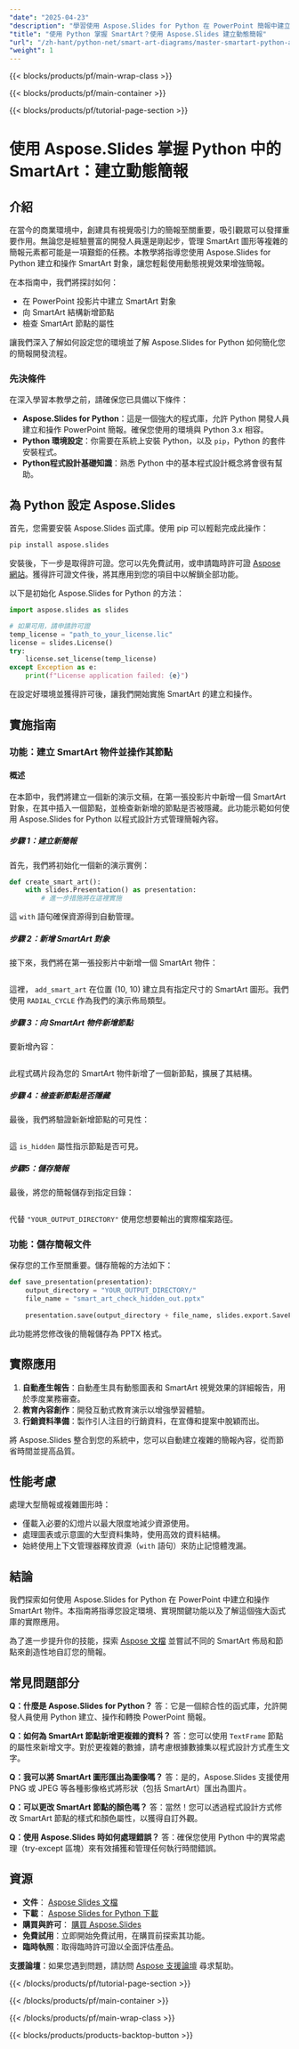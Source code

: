 ```yaml
---
"date": "2025-04-23"
"description": "學習使用 Aspose.Slides for Python 在 PowerPoint 簡報中建立和操作動態 SmartArt 圖形。輕鬆提升您的演講技巧。"
"title": "使用 Python 掌握 SmartArt？使用 Aspose.Slides 建立動態簡報"
"url": "/zh-hant/python-net/smart-art-diagrams/master-smartart-python-aspose-slides/"
"weight": 1
---
```


{{< blocks/products/pf/main-wrap-class >}}

{{< blocks/products/pf/main-container >}}

{{< blocks/products/pf/tutorial-page-section >}}
# 使用 Aspose.Slides 掌握 Python 中的 SmartArt：建立動態簡報

## 介紹
在當今的商業環境中，創建具有視覺吸引力的簡報至關重要，吸引觀眾可以發揮重要作用。無論您是經驗豐富的開發人員還是剛起步，管理 SmartArt 圖形等複雜的簡報元素都可能是一項艱鉅的任務。本教學將指導您使用 Aspose.Slides for Python 建立和操作 SmartArt 對象，讓您輕鬆使用動態視覺效果增強簡報。

在本指南中，我們將探討如何：
- 在 PowerPoint 投影片中建立 SmartArt 對象
- 向 SmartArt 結構新增節點
- 檢查 SmartArt 節點的屬性

讓我們深入了解如何設定您的環境並了解 Aspose.Slides for Python 如何簡化您的簡報開發流程。

### 先決條件
在深入學習本教學之前，請確保您已具備以下條件：

- **Aspose.Slides for Python**：這是一個強大的程式庫，允許 Python 開發人員建立和操作 PowerPoint 簡報。確保您使用的環境與 Python 3.x 相容。
- **Python 環境設定**：你需要在系統上安裝 Python，以及 `pip`，Python 的套件安裝程式。
- **Python程式設計基礎知識**：熟悉 Python 中的基本程式設計概念將會很有幫助。

## 為 Python 設定 Aspose.Slides
首先，您需要安裝 Aspose.Slides 函式庫。使用 pip 可以輕鬆完成此操作：

```bash
pip install aspose.slides
```

安裝後，下一步是取得許可證。您可以先免費試用，或申請臨時許可證 [Aspose 網站](https://purchase.aspose.com/temporary-license/)。獲得許可證文件後，將其應用到您的項目中以解鎖全部功能。

以下是初始化 Aspose.Slides for Python 的方法：

```python
import aspose.slides as slides

# 如果可用，請申請許可證
temp_license = "path_to_your_license.lic"
license = slides.License()
try:
    license.set_license(temp_license)
except Exception as e:
    print(f"License application failed: {e}")
```

在設定好環境並獲得許可後，讓我們開始實施 SmartArt 的建立和操作。

## 實施指南
### 功能：建立 SmartArt 物件並操作其節點
#### 概述
在本節中，我們將建立一個新的演示文稿，在第一張投影片中新增一個 SmartArt 對象，在其中插入一個節點，並檢查新新增的節點是否被隱藏。此功能示範如何使用 Aspose.Slides for Python 以程式設計方式管理簡報內容。

##### 步驟 1：建立新簡報
首先，我們將初始化一個新的演示實例：

```python
def create_smart_art():
    with slides.Presentation() as presentation:
        # 進一步措施將在這裡實施
```

這 `with` 語句確保資源得到自動管理。

##### 步驟 2：新增 SmartArt 對象
接下來，我們將在第一張投影片中新增一個 SmartArt 物件：

```python	smart_art = presentation.slides[0].shapes.add_smart_art(10, 10, 400, 300, slides.smartart.SmartArtLayoutType.RADIAL_CYCLE)
```

這裡， `add_smart_art` 在位置 (10, 10) 建立具有指定尺寸的 SmartArt 圖形。我們使用 `RADIAL_CYCLE` 作為我們的演示佈局類型。

##### 步驟 3：向 SmartArt 物件新增節點
要新增內容：

```python	node = smart_art.all_nodes.add_node()
```

此程式碼片段為您的 SmartArt 物件新增了一個新節點，擴展了其結構。

##### 步驟 4：檢查新節點是否隱藏
最後，我們將驗證新新增節點的可見性：

```python	print("is_hidden: " + str(node.is_hidden))
```

這 `is_hidden` 屬性指示節點是否可見。

##### 步驟5：儲存簡報
最後，將您的簡報儲存到指定目錄：

```python	presentation.save("YOUR_OUTPUT_DIRECTORY/smart_art_check_hidden_out.pptx", slides.export.SaveFormat.PPTX)
```

代替 `"YOUR_OUTPUT_DIRECTORY"` 使用您想要輸出的實際檔案路徑。

### 功能：儲存簡報文件
保存您的工作至關重要。儲存簡報的方法如下：

```python
def save_presentation(presentation):
    output_directory = "YOUR_OUTPUT_DIRECTORY/"
    file_name = "smart_art_check_hidden_out.pptx"
    
    presentation.save(output_directory + file_name, slides.export.SaveFormat.PPTX)
```

此功能將您修改後的簡報儲存為 PPTX 格式。

## 實際應用
1. **自動產生報告**：自動產生具有動態圖表和 SmartArt 視覺效果的詳細報告，用於季度業務審查。
2. **教育內容創作**：開發互動式教育演示以增強學習體驗。
3. **行銷資料準備**：製作引人注目的行銷資料，在宣傳和提案中脫穎而出。

將 Aspose.Slides 整合到您的系統中，您可以自動建立複雜的簡報內容，從而節省時間並提高品質。

## 性能考慮
處理大型簡報或複雜圖形時：
- 僅載入必要的幻燈片以最大限度地減少資源使用。
- 處理圖表或示意圖的大型資料集時，使用高效的資料結構。
- 始終使用上下文管理器釋放資源（`with` 語句）來防止記憶體洩漏。

## 結論
我們探索如何使用 Aspose.Slides for Python 在 PowerPoint 中建立和操作 SmartArt 物件。本指南將指導您設定環境、實現關鍵功能以及了解這個強大函式庫的實際應用。

為了進一步提升你的技能，探索 [Aspose 文檔](https://reference.aspose.com/slides/python-net/) 並嘗試不同的 SmartArt 佈局和節點來創造性地自訂您的簡報。

## 常見問題部分
**Q：什麼是 Aspose.Slides for Python？**
答：它是一個綜合性的函式庫，允許開發人員使用 Python 建立、操作和轉換 PowerPoint 簡報。

**Q：如何為 SmartArt 節點新增更複雜的資料？**
答：您可以使用 `TextFrame` 節點的屬性來新增文字。對於更複雜的數據，請考慮根據數據集以程式設計方式產生文字。

**Q：我可以將 SmartArt 圖形匯出為圖像嗎？**
答：是的，Aspose.Slides 支援使用 PNG 或 JPEG 等各種影像格式將形狀（包括 SmartArt）匯出為圖片。

**Q：可以更改 SmartArt 節點的顏色嗎？**
答：當然！您可以透過程式設計方式修改 SmartArt 節點的樣式和顏色屬性，以獲得自訂外觀。

**Q：使用 Aspose.Slides 時如何處理錯誤？**
答：確保您使用 Python 中的異常處理（try-except 區塊）來有效捕獲和管理任何執行時間錯誤。

## 資源
- **文件**： [Aspose Slides 文檔](https://reference.aspose.com/slides/python-net/)
- **下載**： [Aspose Slides for Python 下載](https://releases.aspose.com/slides/python-net/)
- **購買與許可**： [購買 Aspose.Slides](https://purchase.aspose.com/buy)
- **免費試用**：立即開始免費試用，在購買前探索其功能。
- **臨時執照**：取得臨時許可證以全面評估產品。

**支援論壇**：如果您遇到問題，請訪問 [Aspose 支援論壇](https://forum.aspose.com/c/slides/11) 尋求幫助。

{{< /blocks/products/pf/tutorial-page-section >}}

{{< /blocks/products/pf/main-container >}}

{{< /blocks/products/pf/main-wrap-class >}}

{{< blocks/products/products-backtop-button >}}